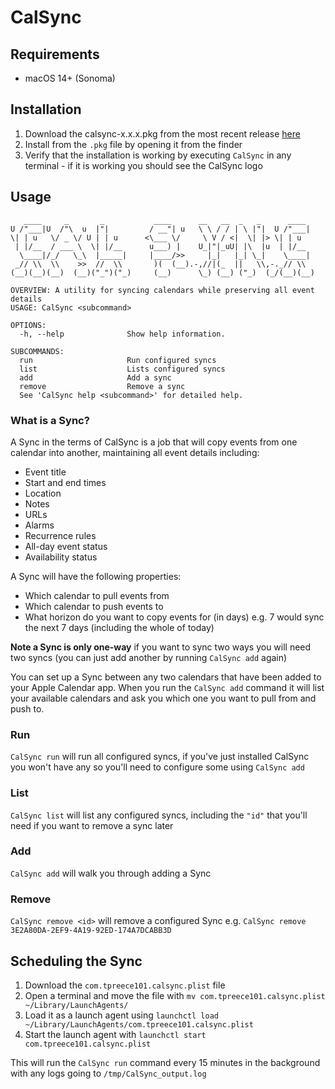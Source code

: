 # CalSync

## Requirements

- macOS 14+ (Sonoma)

## Installation

1. Download the calsync-x.x.x.pkg from the most recent release [here](https://github.com/gmickel/CalSync/releases)
2. Install from the `.pkg` file by opening it from the finder
3. Verify that the installation is working by executing `CalSync` in any terminal - if it is working you should see the CalSync logo

## Usage

```
   ____     _       _           ____      __   __  _   _      ____
U /"___|U  /"\  u  |"|         / __"| u   \ \ / / | \ |"|  U /"___|
\| | u   \/ _ \/ U | | u      <\___ \/     \ V / <|  \| |> \| | u
 | |/__  / ___ \  \| |/__      u___) |    U_|"|_uU| |\  |u  | |/__
  \____|/_/   \_\  |_____|     |____/>>     |_|   |_| \_|    \____|
 _// \\  \\    >>  //  \\       )(  (__).-,//|(_  ||   \\,-._// \\
(__)(__)(__)  (__)("_")("_)     (__)      \_) (__) ("_)  (_/(__)(__)

OVERVIEW: A utility for syncing calendars while preserving all event details
USAGE: CalSync <subcommand>

OPTIONS:
  -h, --help              Show help information.

SUBCOMMANDS:
  run                     Run configured syncs
  list                    Lists configured syncs
  add                     Add a sync
  remove                  Remove a sync
  See 'CalSync help <subcommand>' for detailed help.
```

### What is a Sync?

A Sync in the terms of CalSync is a job that will copy events from one calendar into another, maintaining all event details including:

- Event title
- Start and end times
- Location
- Notes
- URLs
- Alarms
- Recurrence rules
- All-day event status
- Availability status

A Sync will have the following properties:

- Which calendar to pull events from
- Which calendar to push events to
- What horizon do you want to copy events for (in days) e.g. 7 would sync the next 7 days (including the whole of today)

**Note a Sync is only one-way** if you want to sync two ways you will need two syncs (you can just add another by running `CalSync add` again)

You can set up a Sync between any two calendars that have been added to your Apple Calendar app. When you run the `CalSync add` command it will list your available calendars and ask you which one you want to pull from and push to.

### Run

`CalSync run` will run all configured syncs, if you've just installed CalSync you won't have any so you'll need to configure some using `CalSync add`

### List

`CalSync list` will list any configured syncs, including the `"id"` that you'll need if you want to remove a sync later

### Add

`CalSync add` will walk you through adding a Sync

### Remove

`CalSync remove <id>` will remove a configured Sync e.g. `CalSync remove 3E2A80DA-2EF9-4A19-92ED-174A7DCABB3D`

## Scheduling the Sync

1. Download the `com.tpreece101.calsync.plist` file
2. Open a terminal and move the file with `mv com.tpreece101.calsync.plist ~/Library/LaunchAgents/`
3. Load it as a launch agent using `launchctl load ~/Library/LaunchAgents/com.tpreece101.calsync.plist`
4. Start the launch agent with `launchctl start com.tpreece101.calsync.plist`

This will run the `CalSync run` command every 15 minutes in the background with any logs going to `/tmp/CalSync_output.log`
